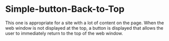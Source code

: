 # Simple-button-Back-to-Top
This one is appropriate for a site with a lot of content on the page. When the web window is not displayed at the top, a button is displayed that allows the user to immediately return to the top of the web window.
